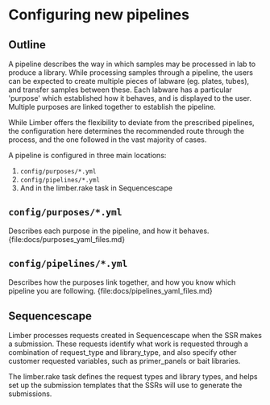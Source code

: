 <!--
# @markup markdown
# @title Configuring new pipelines
-->

# Configuring new pipelines

## Outline

A pipeline describes the way in which samples may be processed in lab to produce
a library. While processing samples through a pipeline, the users can be
expected to create multiple pieces of labware (eg. plates, tubes), and transfer
samples between these. Each labware has a particular 'purpose' which established
how it behaves, and is displayed to the user. Multiple purposes are linked
together to establish the pipeline.

While Limber offers the flexibility to deviate from the prescribed pipelines,
the configuration here determines the recommended route through the process,
and the one followed in the vast majority of cases.

A pipeline is configured in three main locations:

1. `config/purposes/*.yml`
2. `config/pipelines/*.yml`
3. And in the limber.rake task in Sequencescape

## `config/purposes/*.yml`

Describes each purpose in the pipeline, and how it behaves.
{file:docs/purposes_yaml_files.md}

## `config/pipelines/*.yml`

Describes how the purposes link together, and how you know which pipeline you
are following.
{file:docs/pipelines_yaml_files.md}

## Sequencescape

Limber processes requests created in Sequencescape when the SSR makes a
submission. These requests identify what work is requested through a
combination of request_type and library_type, and also specify other
customer requested variables, such as primer_panels or bait libraries.

The limber.rake task defines the request types and library types, and
helps set up the submission templates that the SSRs will use to generate
the submissions.
